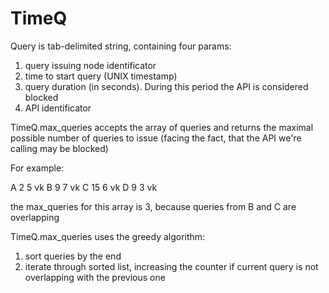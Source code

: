 # TimeQ

Query is tab-delimited string, containing four params:
1. query issuing node identificator
2. time to start query (UNIX timestamp)
3. query duration (in seconds). During this period the API is considered blocked
4. API identificator

TimeQ.max_queries accepts the array of queries and returns the maximal possible number of queries to issue (facing the fact, that the API we're calling may be blocked)

For example:

A	2	5	vk
B	9	7	vk
C	15	6	vk
D	9	3	vk

the max_queries for this array is 3, because queries from B and C are overlapping

TimeQ.max_queries uses the greedy algorithm:
1. sort queries by the end
2. iterate through sorted list, increasing the counter if current query is not overlapping with the previous one
